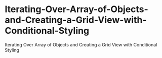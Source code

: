 # Iterating-Over-Array-of-Objects-and-Creating-a-Grid-View-with-Conditional-Styling
Iterating Over Array of Objects and Creating a Grid View with Conditional Styling
